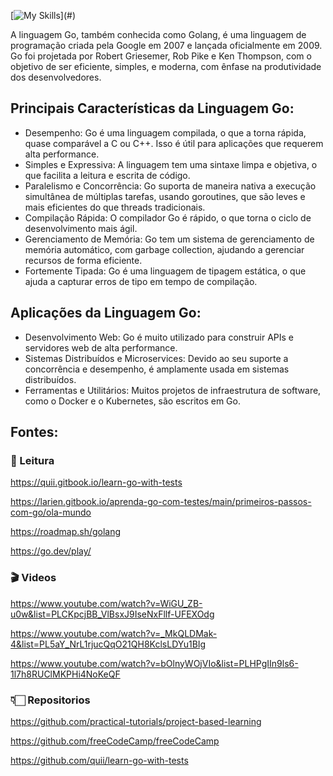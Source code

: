 [![My Skills](https://skillicons.dev/icons?i=golang,)](#)

A linguagem Go, também conhecida como Golang, é uma linguagem de programação criada pela Google em 2007 e lançada oficialmente em 2009. Go foi projetada por Robert Griesemer, Rob Pike e Ken Thompson, com o objetivo de ser eficiente, simples, e moderna, com ênfase na produtividade dos desenvolvedores.

## Principais Características da Linguagem Go:
- Desempenho: Go é uma linguagem compilada, o que a torna rápida, quase comparável a C ou C++. Isso é útil para aplicações que requerem alta performance.
- Simples e Expressiva: A linguagem tem uma sintaxe limpa e objetiva, o que facilita a leitura e escrita de código.
- Paralelismo e Concorrência: Go suporta de maneira nativa a execução simultânea de múltiplas tarefas, usando goroutines, que são leves e mais eficientes do que threads tradicionais.
- Compilação Rápida: O compilador Go é rápido, o que torna o ciclo de desenvolvimento mais ágil.
- Gerenciamento de Memória: Go tem um sistema de gerenciamento de memória automático, com garbage collection, ajudando a gerenciar recursos de forma eficiente.
- Fortemente Tipada: Go é uma linguagem de tipagem estática, o que ajuda a capturar erros de tipo em tempo de compilação.
## Aplicações da Linguagem Go:
- Desenvolvimento Web: Go é muito utilizado para construir APIs e servidores web de alta performance.
- Sistemas Distribuídos e Microservices: Devido ao seu suporte a concorrência e desempenho, é amplamente usada em sistemas distribuídos.
- Ferramentas e Utilitários: Muitos projetos de infraestrutura de software, como o Docker e o Kubernetes, são escritos em Go.

## Fontes:
### 📖 Leitura
https://quii.gitbook.io/learn-go-with-tests

https://larien.gitbook.io/aprenda-go-com-testes/main/primeiros-passos-com-go/ola-mundo

https://roadmap.sh/golang

https://go.dev/play/

### 🎬 Videos
https://www.youtube.com/watch?v=WiGU_ZB-u0w&list=PLCKpcjBB_VlBsxJ9IseNxFllf-UFEXOdg

https://www.youtube.com/watch?v=_MkQLDMak-4&list=PL5aY_NrL1rjucQqO21QH8KclsLDYu1BIg

https://www.youtube.com/watch?v=bOlnyWOjVIo&list=PLHPgIIn9ls6-1l7h8RUClMKPHi4NoKeQF
### 👇🏻 Repositorios
https://github.com/practical-tutorials/project-based-learning

https://github.com/freeCodeCamp/freeCodeCamp

https://github.com/quii/learn-go-with-tests
